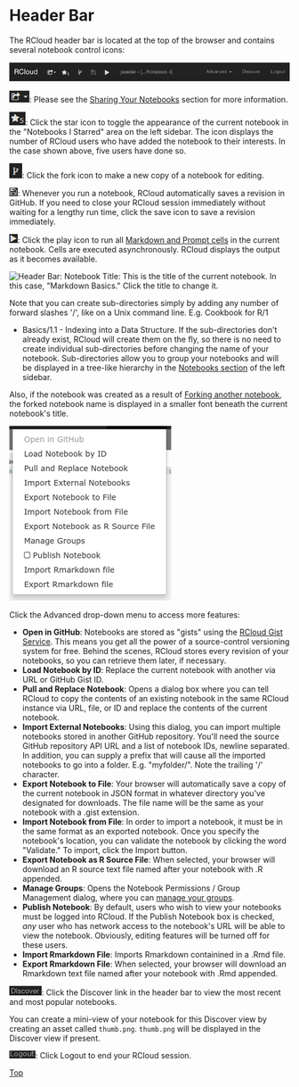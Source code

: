 Header Bar
==========

The RCloud header bar is located at the top of the browser and contains
several notebook control icons:

<a href="img/header.png"><img class="trunc" src="img/header.png" /></a>

![Header Bar: Share Icon](img/header_share.png): Please see the [Sharing
Your Notebooks](#sharingyournotebooks) section for more information.

![Header Bar: Star Icon](img/header_star.png): Click the star icon to
toggle the appearance of the current notebook in the "Notebooks I
Starred" area on the left sidebar. The icon displays the number of
RCloud users who have added the notebook to their interests. In the case
shown above, five users have done so.

![Header Bar: Fork Icon](img/header_fork.png): Click the fork icon to
make a new copy of a notebook for editing.

![Header Bar: Save Icon](img/header_save.png): Whenever you run a
notebook, RCloud automatically saves a revision in GitHub. If you need
to close your RCloud session immediately without waiting for a lengthy
run time, click the save icon to save a revision immediately.

![Header Bar: Play Icon](img/header_play.png): Click the play icon to
run all [Markdown and Prompt cells](#cells) in the current notebook.
Cells are executed asynchronously. RCloud displays the output as it
becomes available.

<a name="notebooktitle"></a> ![Header Bar: Notebook
Title](img/header_title.png): This is the title of the current notebook.
In this case, "Markdown Basics." Click the title to change it.

Note that you can create sub-directories simply by adding any number of
forward slashes '/', like on a Unix command line. E.g. Cookbook for R/1
- Basics/1.1 - Indexing into a Data Structure. If the sub-directories
don't already exist, RCloud will create them on the fly, so there is no
need to create individual sub-directories before changing the name of
your notebook. Sub-directories allow you to group your notebooks and
will be displayed in a tree-like hierarchy in the [Notebooks
section](#notebooks) of the left sidebar.

Also, if the notebook was created as a result of [Forking another
notebook](#forkingcopyinganotebook), the forked notebook name is
displayed in a smaller font beneath the current notebook's title.

![Header Bar: Advanced Menu](img/header_advanced_menu.png)

Click the Advanced drop-down menu to access more features:

-   **Open in GitHub**: Notebooks are stored as "gists" using the
    [RCloud Gist Service](https://github.com/att/rcloud-gist-services).
    This means you get all the power of a source-control versioning
    system for free. Behind the scenes, RCloud stores every revision of
    your notebooks, so you can retrieve them later, if necessary.
-   **Load Notebook by ID**: Replace the current notebook with another
    via URL or GitHub Gist ID.
-   **Pull and Replace Notebook**: Opens a dialog box where you can tell
    RCloud to copy the contents of an existing notebook in the same
    RCloud instance via URL, file, or ID and replace the contents of the
    current notebook.
-   **Import External Notebooks**: Using this dialog, you can import
    multiple notebooks stored in another GitHub repository. You'll need
    the source GitHub repository API URL and a list of notebook IDs,
    newline separated. In addition, you can supply a prefix that will
    cause all the imported notebooks to go into a folder. E.g.
    "myfolder/". Note the trailing '/' character.
-   **Export Notebook to File**: Your browser will automatically save a
    copy of the current notebook in JSON format in whatever directory
    you've designated for downloads. The file name will be the same as
    your notebook with a .gist extension.
-   **Import Notebook from File**: In order to import a notebook, it
    must be in the same format as an exported notebook. Once you specify
    the notebook's location, you can validate the notebook by clicking
    the word "Validate." To import, click the Import button.
-   **Export Notebook as R Source File**: When selected, your browser
    will download an R source text file named after your notebook with
    .R appended.
-   **Manage Groups**: Opens the Notebook Permissions / Group Management
    dialog, where you can [manage your
    groups](#protectingyournotebooks).
-   **Publish Notebook**: By default, users who wish to view your
    notebooks must be logged into RCloud. If the Publish Notebook box is
    checked, *any* user who has network access to the notebook's URL
    will be able to view the notebook. Obviously, editing features will
    be turned off for these users.
-   **Import Rmarkdown File**: Imports Rmarkdown containined in a .Rmd
    file.
-   **Export Rmarkdown File**: When selected, your browser will download
    an Rmarkdown text file named after your notebook with .Rmd appended.

![Header Bar: Discover Link](img/header_discover.png): Click the
Discover link in the header bar to view the most recent and most popular
notebooks.

You can create a mini-view of your notebook for this Discover view by
creating an asset called `thumb.png`. `thumb.png` will be displayed in
the Discover view if present.

![Header Bar: Logout](img/header_logout.png): Click Logout to end your
RCloud session.

[Top](#TOP)

<a name="cells"></a>
